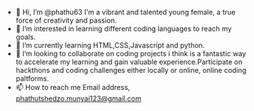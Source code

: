 - 👋 Hi, I’m @phathu63 I'm a vibrant and talented young female, a true force of creativity and passion.
- 👀 I’m interested in learning different coding languages to reach my goals.
- 🌱 I’m currently learning HTML,CSS,Javascript and python.
- 💞️ I’m looking to collaborate on coding projects i think is a fantastic way to accelerate my learning and gain valuable experience.Participate on hackthons and coding challenges either locally or online, online coding paltforms. 
- 📫 How to reach me 
Email address, phathutshedzo.munyai123@gmail.com
<!---
phathu63/phathu63 is a ✨ special ✨ repository because its `README.md` (this file) appears on your GitHub profile.
You can click the Preview link to take a look at your changes.
--->
